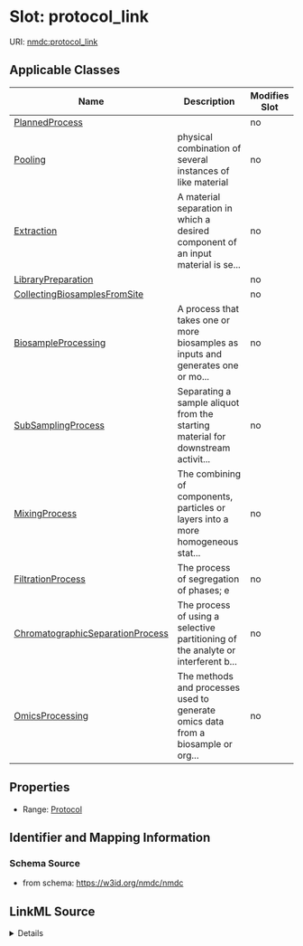 # Slot: protocol_link

URI: [nmdc:protocol_link](https://w3id.org/nmdc/protocol_link)



<!-- no inheritance hierarchy -->




## Applicable Classes

| Name | Description | Modifies Slot |
| --- | --- | --- |
[PlannedProcess](PlannedProcess.md) |  |  no  |
[Pooling](Pooling.md) | physical combination of several instances of like material |  no  |
[Extraction](Extraction.md) | A material separation in which a desired component of an input material is se... |  no  |
[LibraryPreparation](LibraryPreparation.md) |  |  no  |
[CollectingBiosamplesFromSite](CollectingBiosamplesFromSite.md) |  |  no  |
[BiosampleProcessing](BiosampleProcessing.md) | A process that takes one or more biosamples as inputs and generates one or mo... |  no  |
[SubSamplingProcess](SubSamplingProcess.md) | Separating a sample aliquot from the starting material for downstream activit... |  no  |
[MixingProcess](MixingProcess.md) | The combining of components, particles or layers into a more homogeneous stat... |  no  |
[FiltrationProcess](FiltrationProcess.md) | The process of segregation of phases; e |  no  |
[ChromatographicSeparationProcess](ChromatographicSeparationProcess.md) | The process of using a selective partitioning of the analyte or interferent b... |  no  |
[OmicsProcessing](OmicsProcessing.md) | The methods and processes used to generate omics data from a biosample or org... |  no  |







## Properties

* Range: [Protocol](Protocol.md)





## Identifier and Mapping Information







### Schema Source


* from schema: https://w3id.org/nmdc/nmdc




## LinkML Source

<details>
```yaml
name: protocol_link
from_schema: https://w3id.org/nmdc/nmdc
rank: 1000
domain: PlannedProcess
alias: protocol_link
domain_of:
- PlannedProcess
range: Protocol

```
</details>